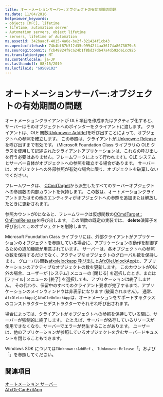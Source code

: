 ```yaml
---
title: オートメーションサーバー:オブジェクトの有効期間の問題
ms.date: 11/04/2016
helpviewer_keywords:
- objects [MFC], lifetime
- lifetime, automation server
- Automation servers, object lifetime
- servers, lifetime of Automation
ms.assetid: 342baacf-4015-4a0e-be2f-321424f1cb43
ms.openlocfilehash: 74b4bf87b512d35c99942f4aa36174a8673079c5
ms.sourcegitcommit: fcb48824f9ca24b1f8bd37d647a4d592de1cc925
ms.translationtype: MT
ms.contentlocale: ja-JP
ms.lasthandoff: 08/15/2019
ms.locfileid: "69509192"
---
```

# <a name="automation-servers-object-lifetime-issues"></a>オートメーションサーバー:オブジェクトの有効期間の問題

オートメーションクライアントが OLE 項目を作成またはアクティブ化すると、サーバーはそのオブジェクトへのポインターをクライアントに渡します。 クライアントは、OLE 関数[IUnknown:: AddRef](/windows/win32/api/unknwn/nf-unknwn-iunknown-addref)を呼び出すことによって、オブジェクトへの参照を確立します。 この参照は、クライアントが[IUnknown:: Release](/windows/win32/api/unknwn/nf-unknwn-iunknown-release)を呼び出すまで有効です。 (Microsoft Foundation Class ライブラリの OLE クラスを使用して記述されたクライアントアプリケーションは、これらの呼び出しを行う必要はありません。フレームワークによって行われます)。OLE システムとサーバー自体がオブジェクトへの参照を確立する場合があります。 サーバーは、オブジェクトへの外部参照が有効な場合に限り、オブジェクトを破棄しないでください。

フレームワークは、 [CCmdTarget](../mfc/reference/ccmdtarget-class.md)から派生したすべてのサーバーオブジェクトへの参照数の内部カウントを保持します。 この数は、オートメーションクライアントまたはその他のエンティティがオブジェクトへの参照を追加または解放したときに更新されます。

参照カウントが0になると、フレームワークは仮想関数の[CCmdTarget:: OnFinalRelease](../mfc/reference/ccmdtarget-class.md#onfinalrelease)を呼び出します。 この関数の既定の実装では、 **delete**演算子を呼び出してこのオブジェクトを削除します。

Microsoft Foundation Class ライブラリには、外部クライアントがアプリケーションのオブジェクトを参照している場合に、アプリケーションの動作を制御するための追加機能が用意されています。 サーバーは、各オブジェクトへの参照の数を保持するだけでなく、アクティブなオブジェクトのグローバル数を保持します。 グローバル関数[afxolelockapp 呼び出し](../mfc/reference/application-control.md#afxolelockapp)と[AfxOleUnlockApp](../mfc/reference/application-control.md#afxoleunlockapp)は、アプリケーションのアクティブなオブジェクトの数を更新します。 このカウントが0以外の場合、ユーザーが [システム] メニューの [閉じる] を選択したとき、または [ファイル] メニューの [終了] を選択しても、アプリケーションは終了しません。 その代わり、保留中のすべてのクライアント要求が完了するまで、アプリケーションのメインウィンドウは非表示になります (破棄されません)。 通常、 `AfxOleLockApp`と`AfxOleUnlockApp`は、オートメーションをサポートするクラスのコンストラクターとデストラクターでそれぞれ呼び出されます。

場合によっては、クライアントがオブジェクトへの参照を保持している間に、サーバーが強制的に終了します。 たとえば、サーバーが依存しているリソースが使用できなくなり、サーバーでエラーが発生することがあります。 ユーザーは、他のアプリケーションが参照しているオブジェクトを含むサーバードキュメントを閉じることもできます。

Windows SDK については`IUnknown::AddRef` 、 `IUnknown::Release`「」および「」を参照してください。

## <a name="see-also"></a>関連項目

[オートメーション サーバー](../mfc/automation-servers.md)<br/>
[AfxOleCanExitApp](../mfc/reference/application-control.md#afxolecanexitapp)
